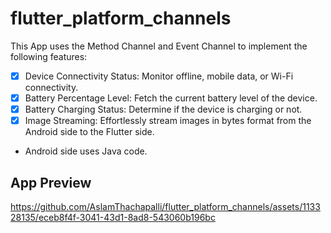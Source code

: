 # flutter_platform_channels

This App uses the Method Channel and Event Channel to implement the following features:
- [x] Device Connectivity Status: Monitor offline, mobile data, or Wi-Fi connectivity.
- [x] Battery Percentage Level: Fetch the current battery level of the device.
- [x] Battery Charging Status: Determine if the device is charging or not.
- [x] Image Streaming: Effortlessly stream images in bytes format from the Android side to the Flutter side.

- Android side uses Java code.

## App Preview

https://github.com/AslamThachapalli/flutter_platform_channels/assets/113328135/eceb8f4f-3041-43d1-8ad8-543060b196bc
